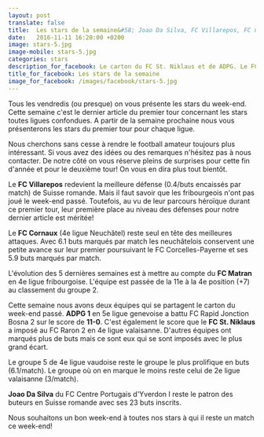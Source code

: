 ```yaml
---
layout: post
translate: false
title:  Les stars de la semaine&#58; Joao Da Silva, FC Villarepos, FC Cornaux I, FC Matran, ADPG et FC St. Niklaus
date:   2016-11-11 16:20:00 +0200
image: stars-5.jpg
image-mobile: stars-5.jpg
categories: stars
description_for_facebook: Le carton du FC St. Niklaus et de ADPG. Le FC Cornaux on fire, la forteresse du FC Villarepos. La progression du FC Matran et la tornade Joao Da Silva
title_for_facebook: Les stars de la semaine
image_for_facebook: /images/facebook/stars-5.jpg
---
```


Tous les vendredis (ou presque) on vous présente les stars du week-end. Cette semaine c'est le dernier article du premier tour concernant les stars toutes ligues confondues. A partir de la semaine prochaine nous vous présenterons les stars du premier tour pour chaque ligue.

Nous cherchons sans cesse à rendre le football amateur toujours plus intéressant. Si vous avez des idées ou des remarques n'hésitez pas à nous contacter. De notre côté on vous réserve pleins de surprises pour cette fin d'année et pour le deuxième tour! On vous en dira plus tout bientôt.

Le __FC Villarepos__ redevient la meilleure défense (0.4/buts encaissés par match) de Suisse romande. Mais il faut savoir que les fribourgeois n'ont pas joué le week-end passé. Toutefois, au vu de leur parcours héroïque durant ce premier tour, leur première place au niveau des défenses pour notre dernier article est méritée!

Le __FC Cornaux__ (4e ligue Neuchâtel) reste seul en tête des meilleures attaques. Avec 6.1 buts marqués par match les neuchâtelois conservent une petite avance sur leur premier poursuivant le FC Corcelles-Payerne et ses 5.9 buts marqués par match.

L'évolution des 5 dernières semaines est à mettre au compte du __FC Matran__ en 4e ligue fribourgoise. L'équipe est passée de la 11e à la 4e position (+7) au classement du groupe 2.

Cette semaine nous avons deux équipes qui se partagent le carton du week-end passé. __ADPG 1__ en 5e ligue genevoise a battu FC Rapid Jonction Bosna 2 sur le score de  __11-0__. C'est également le score que le __FC St. Niklaus__ a imposé au FC Raron 2 en 4e ligue valaisanne. D'autres équipes ont marqués plus de buts mais ce sont eux qui se sont imposés avec le plus grand écart.

Le groupe 5 de 4e ligue vaudoise reste le groupe le plus prolifique en buts (6.1/match). Le groupe où on en marque le moins reste celui de 2e ligue valaisanne (3/match).

__Joao Da Silva__ du FC Centre Portugais d'Yverdon I reste le patron des buteurs en Suisse romande avec ses 23 buts inscrits.

Nous souhaitons un bon week-end à toutes nos stars à qui il reste un match ce week-end!